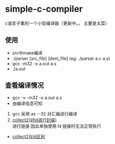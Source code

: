 # simple-c-compiler
c语言子集的一个小型编译器（更新中。。 主要是太菜）
## 使用
* src中make编译
* ./parser [src_file] [dest_file] (eg: ./parser a.c a.s)
* gcc -m32 -o a.out a.s
* ./a.out
## 查看编译情况
* gcc -v -m32 -o a.out a.s
* 由编译信息可知  
1)  gcc 采用 as --32 对汇编进行编译   
2)  [collect2(对ld进行封装)](http://gcc.gnu.org/onlinedocs/gccint/Collect2.html)   
进行链接 因此单独使用 ld 链接时无法正常执行
* [collect2与ld区别](https://blog.csdn.net/yuyin86/article/details/8122666)
